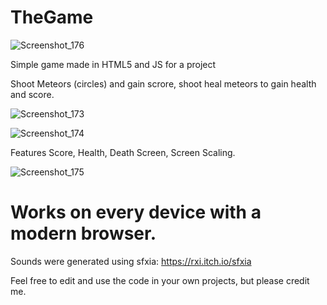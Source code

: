 # TheGame

![Screenshot_176](https://user-images.githubusercontent.com/40367739/110623321-be7b2980-81ad-11eb-8f01-6fae5fb9656e.png)

Simple game made in HTML5 and JS for a project

Shoot Meteors (circles) and gain scrore, shoot heal meteors to gain health and score.

![Screenshot_173](https://user-images.githubusercontent.com/40367739/110623258-a6a3a580-81ad-11eb-9657-03081640bd03.png)

![Screenshot_174](https://user-images.githubusercontent.com/40367739/110623287-b0c5a400-81ad-11eb-8dbd-fef80982605b.png)

Features Score, Health, Death Screen, Screen Scaling.

![Screenshot_175](https://user-images.githubusercontent.com/40367739/110623297-b4f1c180-81ad-11eb-9cb4-fa81c4443227.png)


# Works on every device with a modern browser.

Sounds were generated using sfxia: https://rxi.itch.io/sfxia

Feel free to edit and use the code in your own projects, but please credit me.
